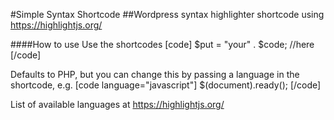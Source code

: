 #Simple Syntax Shortcode
##Wordpress syntax highlighter shortcode using https://highlightjs.org/

####How to use
Use the shortcodes [code] $put = "your" . $code; //here [/code]

Defaults to PHP, but you can change this by passing a language in the shortcode, e.g.
[code language="javascript"] $(document).ready(); [/code]

List of available languages at https://highlightjs.org/





